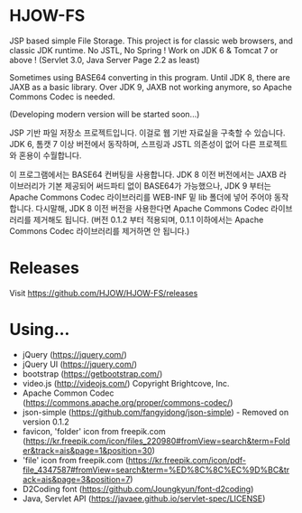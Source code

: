 # HJOW-FS

JSP based simple File Storage.
This project is for classic web browsers, and classic JDK runtime.
No JSTL, No Spring !
Work on JDK 6 & Tomcat 7 or above !
(Servlet 3.0, Java Server Page 2.2 as least)

Sometimes using BASE64 converting in this program.
Until JDK 8, there are JAXB as a basic library.
Over JDK 9, JAXB not working anymore, so Apache Commons Codec is needed.

(Developing modern version will be started soon...)


JSP 기반 파일 저장소 프로젝트입니다.
이걸로 웹 기반 자료실을 구축할 수 있습니다.
JDK 6, 톰캣 7 이상 버전에서 동작하며, 스프링과 JSTL 의존성이 없어 다른 프로젝트와 혼용이 수월합니다.

이 프로그램에서는 BASE64 컨버팅을 사용합니다.
JDK 8 이전 버전에서는 JAXB 라이브러리가 기본 제공되어 써드파티 없이 BASE64가 가능했으나,
JDK 9 부터는 Apache Commons Codec 라이브러리를 WEB-INF 밑 lib 폴더에 넣어 주어야 동작합니다.
다시말해, JDK 8 이전 버전을 사용한다면 Apache Commons Codec 라이브러리를 제거해도 됩니다.
(버전 0.1.2 부터 적용되며, 0.1.1 이하에서는 Apache Commons Codec 라이브러리를 제거하면 안 됩니다.)

# Releases

Visit https://github.com/HJOW/HJOW-FS/releases

# Using...

+ jQuery (https://jquery.com/)
+ jQuery UI (https://jquery.com/)
+ bootstrap (https://getbootstrap.com/)
+ video.js (http://videojs.com/) Copyright Brightcove, Inc.
+ Apache Common Codec (https://commons.apache.org/proper/commons-codec/)
+ json-simple (https://github.com/fangyidong/json-simple) - Removed on version 0.1.2
+ favicon, 'folder' icon from freepik.com (https://kr.freepik.com/icon/files_220980#fromView=search&term=Folder&track=ais&page=1&position=30)
+ 'file' icon from freepik.com (https://kr.freepik.com/icon/pdf-file_4347587#fromView=search&term=%ED%8C%8C%EC%9D%BC&track=ais&page=3&position=7)
+ D2Coding font (https://github.com/Joungkyun/font-d2coding)
+ Java, Servlet API (https://javaee.github.io/servlet-spec/LICENSE)